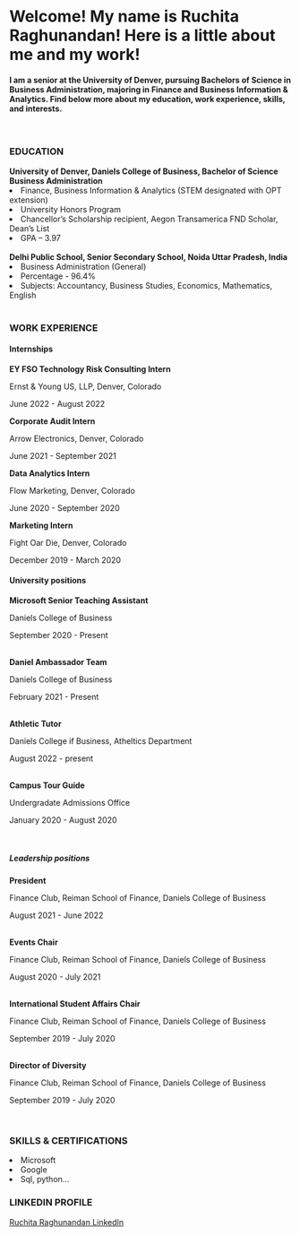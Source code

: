# Welcome! My name is Ruchita Raghunandan! Here is a little about me and my work!
#### I am a senior at the University of Denver, pursuing Bachelors of Science in Business Administration, majoring in Finance and Business Information & Analytics. Find below more about my education, work experience, skills, and interests.
<br>
<h3> EDUCATION </h3>
<b> University of Denver, Daniels College of Business, Bachelor of Science Business Administration </b>
<li> Finance, Business Information & Analytics (STEM designated with OPT extension) </li>
<li> University Honors Program </li>
<li> Chancellor’s Scholarship recipient, Aegon Transamerica FND Scholar, Dean’s List </li>
<li> GPA – 3.97 </li>
<br>
<b> Delhi Public School, Senior Secondary School, Noida Uttar Pradesh, India </b>
<li> Business Administration (General) </li>
<li> Percentage - 96.4% </li>
<li> Subjects: Accountancy, Business Studies, Economics, Mathematics, English </li>
<br>
<h3> WORK EXPERIENCE </h3>

<h4> Internships </h4>
<b> EY FSO Technology Risk Consulting Intern </b>
<p> Ernst & Young US, LLP, Denver, Colorado </p>
<p> June 2022 - August 2022 </p>

<b> Corporate Audit Intern </b>
<p> Arrow Electronics, Denver, Colorado </p>
<p> June 2021 - September 2021 </p>

<b> Data Analytics Intern </b>
<p> Flow Marketing, Denver, Colorado </p>
<p> June 2020 - September 2020 </p>

<b> Marketing Intern </b>
<p> Fight Oar Die, Denver, Colorado </p>
<p> December 2019 - March 2020 </p>

<h4> University positions </h4>
<b> Microsoft Senior Teaching Assistant </b>

Daniels College of Business
<p> September 2020 - Present </p>
<br>
<b> Daniel Ambassador Team </b>

Daniels College of Business
<p> February 2021 - Present </p>
<br>
<b> Athletic Tutor </b>

Daniels College if Business, Atheltics Department
<p> August 2022 - present </p>
<br>
<b> Campus Tour Guide </b>

Undergradate Admissions Office
<p> January 2020 - August 2020 </p>
<br>
<h5> Leadership positions </h5>
<b> President </b>

Finance Club, Reiman School of Finance, Daniels College of Business
<p> August 2021 - June 2022 </p>
<br>
<b> Events Chair </b>

Finance Club, Reiman School of Finance, Daniels College of Business
<p> August 2020 - July 2021 </p>
<br>
<b> International Student Affairs Chair </b>

Finance Club, Reiman School of Finance, Daniels College of Business
<p> September 2019 - July 2020 </p>
<br>
<b> Director of Diversity </b>

Finance Club, Reiman School of Finance, Daniels College of Business
<p> September 2019 - July 2020 </p>
<br>
<h3> SKILLS & CERTIFICATIONS </h3>
<li> Microsoft </li>
<li> Google </li>
<li> Sql, python... </li>
<h3> LINKEDIN PROFILE </h3>
<a href="https://www.linkedin.com/in/ruchita-raghunandan-66ba88193/">Ruchita Raghunandan LinkedIn</a>
